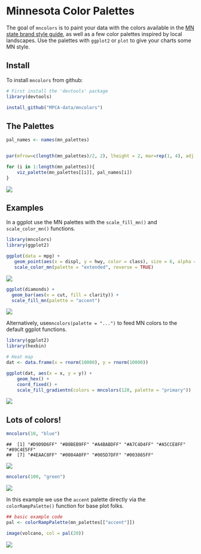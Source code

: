 
# Minnesota Color Palettes

The goal of `mncolors` is to paint your data with the colors available
in the [MN state brand style
guide](https://mn.gov/portal/brand/style-guide/colors/), as well as a
few color palettes inspired by local landscapes. Use the palettes with
`ggplot2` or `plot` to give your charts some MN style.

## Install

To install `mncolors` from github:

``` r
# First install the 'devtools' package
library(devtools)

install_github("MPCA-data/mncolors")
```

## The Palettes

``` r
pal_names <- names(mn_palettes)


par(mfrow=c(length(mn_palettes)/2, 2), lheight = 2, mar=rep(1, 4), adj = 0)

for (i in 1:length(mn_palettes)){
    viz_palette(mn_palettes[[i]], pal_names[i])
}
```

![](README_files/figure-gfm/see_palettes-1.png)<!-- -->

## Examples

In a ggplot use the MN palettes with the `scale_fill_mn()` and
`scale_color_mn()` functions.

``` r
library(mncolors)
library(ggplot2)

ggplot(data = mpg) +   
   geom_point(aes(x = displ, y = hwy, color = class), size = 6, alpha = 0.7) +
   scale_color_mn(palette = "extended", reverse = TRUE)
```

![](README_files/figure-gfm/unnamed-chunk-3-1.png)<!-- -->

``` r
ggplot(diamonds) + 
  geom_bar(aes(x = cut, fill = clarity)) +
  scale_fill_mn(palette = "accent")
```

![](README_files/figure-gfm/unnamed-chunk-3-2.png)<!-- -->

Alternatively, use`mncolors(palette = "...")` to feed MN colors to the
default ggplot functions.

``` r
library(ggplot2)
library(hexbin)

# Heat map
dat <- data.frame(x = rnorm(10000), y = rnorm(10000))

ggplot(dat, aes(x = x, y = y)) +
    geom_hex() + 
    coord_fixed() +
    scale_fill_gradientn(colors = mncolors(120, palette = "primary"))
```

![](README_files/figure-gfm/unnamed-chunk-4-1.png)<!-- -->

## Lots of colors\!

``` r
mncolors(10, "blue")
```

    ##  [1] "#D9D9D6FF" "#B0BEB9FF" "#A4BABDFF" "#A7C4D4FF" "#A5CCE8FF" "#89C4E5FF"
    ##  [7] "#4EAAC8FF" "#0084A0FF" "#005D7DFF" "#003865FF"

![](README_files/figure-gfm/unnamed-chunk-6-1.png)<!-- -->

``` r
mncolors(100, "green")
```

![](README_files/figure-gfm/unnamed-chunk-8-1.png)<!-- -->

In this example we use the `accent` palette directly via the
`colorRampPalette()` function for base plot folks.

``` r
## basic example code
pal <- colorRampPalette(mn_palettes[["accent"]])

image(volcano, col = pal(20))
```

![](README_files/figure-gfm/unnamed-chunk-9-1.png)<!-- -->
